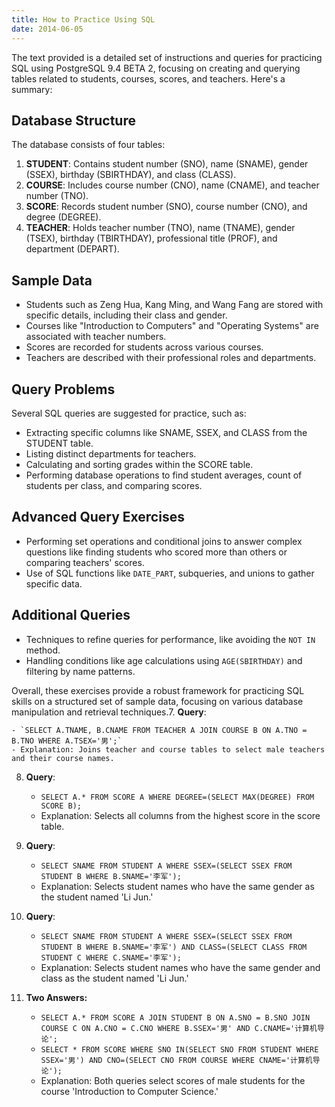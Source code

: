 ```yaml
---
title: How to Practice Using SQL
date: 2014-06-05
---
```


The text provided is a detailed set of instructions and queries for practicing SQL using PostgreSQL 9.4 BETA 2, focusing on creating and querying tables related to students, courses, scores, and teachers. Here's a summary:

## Database Structure

The database consists of four tables:

1. **STUDENT**: Contains student number (SNO), name (SNAME), gender (SSEX), birthday (SBIRTHDAY), and class (CLASS).
2. **COURSE**: Includes course number (CNO), name (CNAME), and teacher number (TNO).
3. **SCORE**: Records student number (SNO), course number (CNO), and degree (DEGREE).
4. **TEACHER**: Holds teacher number (TNO), name (TNAME), gender (TSEX), birthday (TBIRTHDAY), professional title (PROF), and department (DEPART).

## Sample Data

- Students such as Zeng Hua, Kang Ming, and Wang Fang are stored with specific details, including their class and gender.
- Courses like "Introduction to Computers" and "Operating Systems" are associated with teacher numbers.
- Scores are recorded for students across various courses.
- Teachers are described with their professional roles and departments.

## Query Problems

Several SQL queries are suggested for practice, such as:

- Extracting specific columns like SNAME, SSEX, and CLASS from the STUDENT table.
- Listing distinct departments for teachers.
- Calculating and sorting grades within the SCORE table.
- Performing database operations to find student averages, count of students per class, and comparing scores.

## Advanced Query Exercises

- Performing set operations and conditional joins to answer complex questions like finding students who scored more than others or comparing teachers' scores.
- Use of SQL functions like `DATE_PART`, subqueries, and unions to gather specific data.

## Additional Queries

- Techniques to refine queries for performance, like avoiding the `NOT IN` method.
- Handling conditions like age calculations using `AGE(SBIRTHDAY)` and filtering by name patterns.

Overall, these exercises provide a robust framework for practicing SQL skills on a structured set of sample data, focusing on various database manipulation and retrieval techniques.7. **Query**: 

    - `SELECT A.TNAME, B.CNAME FROM TEACHER A JOIN COURSE B ON A.TNO = B.TNO WHERE A.TSEX='男';`
    - Explanation: Joins teacher and course tables to select male teachers and their course names.

8. **Query**:
    - `SELECT A.* FROM SCORE A WHERE DEGREE=(SELECT MAX(DEGREE) FROM SCORE B);`
    - Explanation: Selects all columns from the highest score in the score table.

9. **Query**:
    - `SELECT SNAME FROM STUDENT A WHERE SSEX=(SELECT SSEX FROM STUDENT B WHERE B.SNAME='李军');`
    - Explanation: Selects student names who have the same gender as the student named 'Li Jun.'

10. **Query**:
    - `SELECT SNAME FROM STUDENT A WHERE SSEX=(SELECT SSEX FROM STUDENT B WHERE B.SNAME='李军') AND CLASS=(SELECT CLASS FROM STUDENT C WHERE C.SNAME='李军');`
    - Explanation: Selects student names who have the same gender and class as the student named 'Li Jun.'

11. **Two Answers:**
    - `SELECT A.* FROM SCORE A JOIN STUDENT B ON A.SNO = B.SNO JOIN COURSE C ON A.CNO = C.CNO WHERE B.SSEX='男' AND C.CNAME='计算机导论';`
    - `SELECT * FROM SCORE WHERE SNO IN(SELECT SNO FROM STUDENT WHERE SSEX='男') AND CNO=(SELECT CNO FROM COURSE WHERE CNAME='计算机导论');`
    - Explanation: Both queries select scores of male students for the course 'Introduction to Computer Science.'
